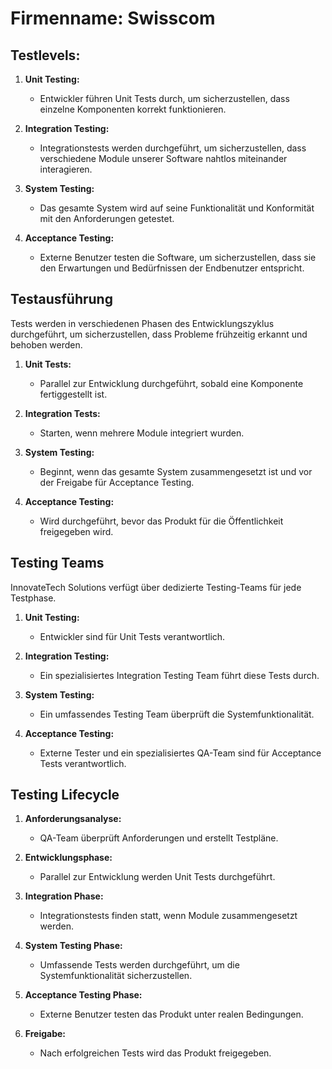 # Firmenname: Swisscom

## Testlevels:

1. **Unit Testing:**
    - Entwickler führen Unit Tests durch, um sicherzustellen, dass einzelne Komponenten korrekt funktionieren.

2. **Integration Testing:**
    - Integrationstests werden durchgeführt, um sicherzustellen, dass verschiedene Module unserer Software nahtlos miteinander interagieren.

3. **System Testing:**
    - Das gesamte System wird auf seine Funktionalität und Konformität mit den Anforderungen getestet.

4. **Acceptance Testing:**
    - Externe Benutzer testen die Software, um sicherzustellen, dass sie den Erwartungen und Bedürfnissen der Endbenutzer entspricht.

## Testausführung

Tests werden in verschiedenen Phasen des Entwicklungszyklus durchgeführt, um sicherzustellen, dass Probleme frühzeitig erkannt und behoben werden.

1. **Unit Tests:**
    - Parallel zur Entwicklung durchgeführt, sobald eine Komponente fertiggestellt ist.

2. **Integration Tests:**
    - Starten, wenn mehrere Module integriert wurden.

3. **System Testing:**
    - Beginnt, wenn das gesamte System zusammengesetzt ist und vor der Freigabe für Acceptance Testing.

4. **Acceptance Testing:**
    - Wird durchgeführt, bevor das Produkt für die Öffentlichkeit freigegeben wird.

## Testing Teams

InnovateTech Solutions verfügt über dedizierte Testing-Teams für jede Testphase.

1. **Unit Testing:**
    - Entwickler sind für Unit Tests verantwortlich.

2. **Integration Testing:**
    - Ein spezialisiertes Integration Testing Team führt diese Tests durch.

3. **System Testing:**
    - Ein umfassendes Testing Team überprüft die Systemfunktionalität.

4. **Acceptance Testing:**
    - Externe Tester und ein spezialisiertes QA-Team sind für Acceptance Tests verantwortlich.

## Testing Lifecycle

1. **Anforderungsanalyse:**
    - QA-Team überprüft Anforderungen und erstellt Testpläne.

2. **Entwicklungsphase:**
    - Parallel zur Entwicklung werden Unit Tests durchgeführt.

3. **Integration Phase:**
    - Integrationstests finden statt, wenn Module zusammengesetzt werden.

4. **System Testing Phase:**
    - Umfassende Tests werden durchgeführt, um die Systemfunktionalität sicherzustellen.

5. **Acceptance Testing Phase:**
    - Externe Benutzer testen das Produkt unter realen Bedingungen.

6. **Freigabe:**
    - Nach erfolgreichen Tests wird das Produkt freigegeben.